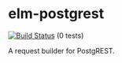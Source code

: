 # elm-postgrest

[![Build Status](https://travis-ci.org/john-kelly/elm-postgrest.svg?branch=master)](https://travis-ci.org/john-kelly/elm-postgrest) (0 tests)

A request builder for PostgREST.
